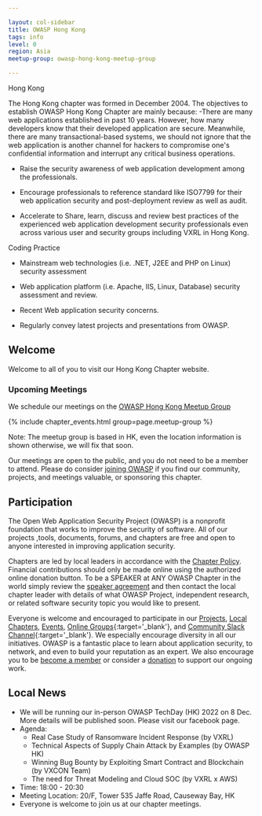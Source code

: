 ```yaml
---

layout: col-sidebar
title: OWASP Hong Kong
tags: info
level: 0
region: Asia
meetup-group: owasp-hong-kong-meetup-group

---
```


Hong Kong

The Hong Kong chapter was formed in December 2004. The objectives to establish OWASP Hong Kong Chapter are mainly because: -There are many web applications established in past 10 years. However, how many developers know that their developed application are secure. Meanwhile, there are many transactional-based systems, we should not ignore that the web application is another channel for hackers to compromise one's confidential information and interrupt any critical business operations.

- Raise the security awareness of web application development among the professionals.

- Encourage professionals to reference standard like ISO7799 for their web application security and post-deployment review as well as audit.

- Accelerate to Share, learn, discuss and review best practices of the experienced web application development security professionals even across various user and security groups including VXRL in Hong Kong.

Coding Practice

- Mainstream web technologies (i.e. .NET, J2EE and PHP on Linux) security assessment

- Web application platform (i.e. Apache, IIS, Linux, Database) security assessment and review.

- Recent Web application security concerns.

- Regularly convey latest projects and presentations from OWASP.


## Welcome
Welcome to all of you to visit our Hong Kong Chapter website.

### Upcoming Meetings

We schedule our meetings on the [OWASP Hong Kong Meetup Group](https://www.meetup.com/owasp-hong-kong-meetup-group/)

{% include chapter_events.html group=page.meetup-group %}

Note: The meetup group is based in HK, even the location information is shown otherwise, we will fix that soon.

Our meetings are open to the public, and you do not need to be a member to attend. Please do consider [joining OWASP](https://owasp.org/membership/) if you find our community, projects, and meetings valuable, or sponsoring this chapter.

## Participation
The Open Web Application Security Project (OWASP) is a nonprofit foundation that works to improve the security of software. All of our projects ,tools, documents, forums, and chapters are free and open to anyone interested in improving application security. 

Chapters are led by local leaders in accordance with the [Chapter Policy](https://owasp.org/www-policy/). Financial contributions should only be made online using the authorized online donation button. To be a SPEAKER at ANY OWASP Chapter in the world simply review the [speaker agreement](/www-policy/speaker-agreement) and then contact the local chapter leader with details of what OWASP Project, independent research, or related software security topic you would like to present.

Everyone is welcome and encouraged to participate in our [Projects](/projects), [Local Chapters](/chapters), [Events](/events), [Online Groups](https://groups.google.com/a/owasp.com/){:target='_blank'}, and [Community Slack Channel](https://owasp.slack.com/){:target='_blank'}. We especially encourage diversity in all our initiatives. OWASP is a fantastic place to learn about application security, to network, and even to build your reputation as an expert. We also encourage you to be [become a member](/membership) or consider a [donation](/donate) to support our ongoing work.

## Local News
* We will be running our in-person OWASP TechDay (HK) 2022 on 8 Dec. More details will be published soon. Please visit our facebook page.
* Agenda:
  * Real Case Study of Ransomware Incident Response (by VXRL)
  * Technical Aspects of Supply Chain Attack by Examples (by OWASP HK)
  * Winning Bug Bounty by Exploiting Smart Contract and Blockchain (by VXCON Team)
  * The need for Threat Modeling and Cloud SOC (by VXRL x AWS)
* Time: 18:00 - 20:30
* Meeting Location: 20/F, Tower 535 Jaffe Road, Causeway Bay, HK
* Everyone is welcome to join us at our chapter meetings.
